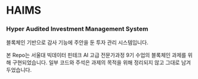 # HAIMS

### Hyper Audited Investment Management System
블록체인 기반으로 감사 기능에 주안을 둔 투자 관리 시스템입니다.

본 Repo는 서울대 빅데이터 핀테크 AI 고급 전문가과정 9기 수업의 블록체인 과제를 위해 구현되었습니다. 일부 코드와 주석은 과제의 목적을 위해 정리되지 않고 그대로 남겨두었습니다.
